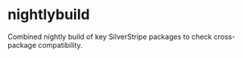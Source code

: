 # nightlybuild
Combined nightly build of key SilverStripe packages to check cross-package compatibility.
